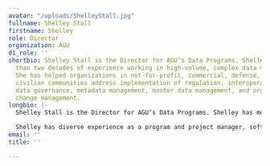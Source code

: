 ```yaml
---
avatar: "/uploads/ShelleyStall.jpg"
fullname: Shelley Stall
firstname: Shelley
role: Director
organization: AGU
d1_role: ''
shortbio: Shelley Stall is the Director for AGU’s Data Programs. Shelley has more
  than two decades of experience working in high-volume, complex data management environments.
  She has helped organizations in not-for-profit, commercial, defense, and federal
  civilian communities address implementation of regulation, interoperability, worldwide
  data governance, metadata management, master data management, and organizational
  change management.
longbio: |-
  Shelley Stall is the Director for AGU’s Data Programs. Shelley has more than two decades of experience working in high-volume, complex data management environments. She has helped organizations in not-for-profit, commercial, defense, and federal civilian communities address implementation of regulation, interoperability, worldwide data governance, metadata management, master data management, and organizational change management.

  Shelley has diverse experience as a program and project manager, software architect, database architect, performance and optimization analyst, data product provider, and data integration analyst. This experience provides her with a core capability in development of practical and sustainable data management practices.
email: ''
title: ''

---
```

